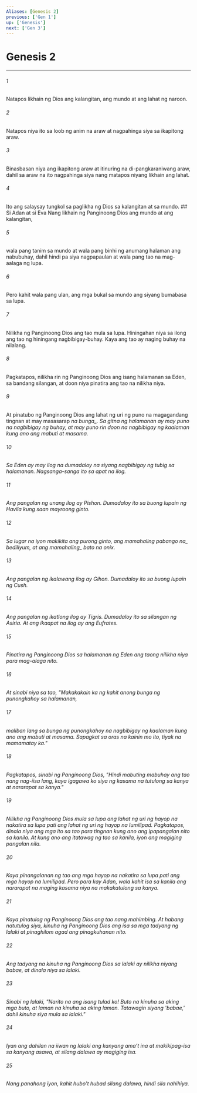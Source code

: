```yaml
---
Aliases: [Genesis 2]
previous: ['Gen 1']
up: ['Genesis']
next: ['Gen 3']
---
```

# Genesis 2

***






















###### 1 










Natapos likhain ng Dios ang kalangitan, ang mundo at ang lahat ng naroon. 





















###### 2 










Natapos niya ito sa loob ng anim na araw at nagpahinga siya sa ikapitong araw. 





















###### 3 










Binasbasan niya ang ikapitong araw at itinuring na di-pangkaraniwang araw, dahil sa araw na ito nagpahinga siya nang matapos niyang likhain ang lahat. 





















###### 4 










Ito ang salaysay tungkol sa paglikha ng Dios sa kalangitan at sa mundo. ## Si Adan at si Eva Nang likhain ng Panginoong Dios ang mundo at ang kalangitan, 





















###### 5 










wala pang tanim sa mundo at wala pang binhi ng anumang halaman ang nabubuhay, dahil hindi pa siya nagpapaulan at wala pang tao na mag-aalaga ng lupa. 





















###### 6 










Pero kahit wala pang ulan, ang mga bukal sa mundo ang siyang bumabasa sa lupa. 





















###### 7 










Nilikha ng Panginoong Dios ang tao mula sa lupa. Hiningahan niya sa ilong ang tao ng hiningang nagbibigay-buhay. Kaya ang tao ay naging buhay na nilalang. 





















###### 8 










Pagkatapos, nilikha rin ng Panginoong Dios ang isang halamanan sa Eden, sa bandang silangan, at doon niya pinatira ang tao na nilikha niya. 





















###### 9 










At pinatubo ng Panginoong Dios ang lahat ng uri ng puno na magagandang tingnan at may masasarap <i class="trans-change">na bunga_. Sa gitna ng halamanan ay may puno na nagbibigay ng buhay, at may puno rin doon na nagbibigay ng kaalaman kung ano ang mabuti at masama. 





















###### 10 










Sa Eden ay may ilog na dumadaloy na siyang nagbibigay ng tubig sa halamanan. Nagsanga-sanga ito sa apat na ilog. 





















###### 11 










Ang pangalan ng unang ilog ay Pishon. Dumadaloy ito sa buong lupain ng Havila kung saan mayroong ginto. 





















###### 12 










Sa lugar na iyon makikita ang purong ginto, ang <i class="trans-change">mamahaling pabango na_ bediliyum, at ang <i class="trans-change">mamahaling_ bato na onix. 





















###### 13 










Ang pangalan ng ikalawang ilog ay Gihon. Dumadaloy ito sa buong lupain ng Cush. 





















###### 14 










Ang pangalan ng ikatlong ilog ay Tigris. Dumadaloy ito sa silangan ng Asiria. At ang ikaapat na ilog ay ang Eufrates. 





















###### 15 










Pinatira ng Panginoong Dios sa halamanan ng Eden ang taong nilikha niya para mag-alaga nito. 





















###### 16 










At sinabi niya sa tao, "Makakakain ka ng kahit anong bunga ng punongkahoy sa halamanan, 





















###### 17 










maliban lang sa bunga ng punongkahoy na nagbibigay ng kaalaman kung ano ang mabuti at masama. Sapagkat sa oras na kainin mo ito, tiyak na mamamatay ka." 





















###### 18 










Pagkatapos, sinabi ng Panginoong Dios, "Hindi mabuting mabuhay ang tao nang nag-iisa lang, kaya igagawa ko siya ng kasama na tutulong sa kanya at nararapat sa kanya." 





















###### 19 










Nilikha ng Panginoong Dios mula sa lupa ang lahat ng uri ng hayop na nakatira sa lupa pati ang lahat ng uri ng hayop na lumilipad. Pagkatapos, dinala niya ang mga ito sa tao para tingnan kung ano ang ipapangalan nito sa kanila. At kung ano ang itatawag ng tao sa kanila, iyon ang magiging pangalan nila. 





















###### 20 










Kaya pinangalanan ng tao ang mga hayop na nakatira sa lupa pati ang mga hayop na lumilipad. Pero para kay Adan, wala kahit isa sa kanila ang nararapat na maging kasama niya na makakatulong sa kanya. 





















###### 21 










Kaya pinatulog ng Panginoong Dios ang tao nang mahimbing. At habang natutulog siya, kinuha ng Panginoong Dios ang isa sa mga tadyang ng lalaki at pinaghilom agad ang pinagkuhanan nito. 





















###### 22 










Ang tadyang na kinuha ng Panginoong Dios sa lalaki ay nilikha niyang babae, at dinala niya sa lalaki. 





















###### 23 










Sinabi ng lalaki, "Narito na ang isang tulad ko! Buto na kinuha sa aking mga buto, at laman na kinuha sa aking laman. Tatawagin siyang 'babae,' dahil kinuha siya mula sa lalaki." 





















###### 24 










Iyan ang dahilan na iiwan ng lalaki ang kanyang amaʼt ina at makikipag-isa sa kanyang asawa, at silang dalawa ay magiging isa. 





















###### 25 










Nang panahong iyon, kahit huboʼt hubad silang dalawa, hindi sila nahihiya.
